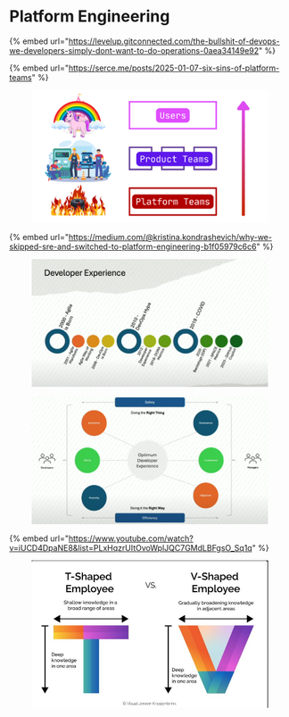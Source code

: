 # Platform Engineering

{% embed url="https://levelup.gitconnected.com/the-bullshit-of-devops-we-developers-simply-dont-want-to-do-operations-0aea34149e92" %}

{% embed url="https://serce.me/posts/2025-01-07-six-sins-of-platform-teams" %}

<figure><img src="../.gitbook/assets/image (267).png" alt=""><figcaption></figcaption></figure>

{% embed url="https://medium.com/@kristina.kondrashevich/why-we-skipped-sre-and-switched-to-platform-engineering-b1f05979c6c6" %}

<figure><img src="../.gitbook/assets/image (1) (1) (1) (1).png" alt=""><figcaption></figcaption></figure>



<figure><img src="../.gitbook/assets/image (1) (1) (1) (1) (1).png" alt=""><figcaption></figcaption></figure>

{% embed url="https://www.youtube.com/watch?v=iUCD4DpaNE8&list=PLxHqzrUItOvoWplJQC7GMdLBFgsO_Sq1q" %}



<figure><img src="../.gitbook/assets/image (3) (1).png" alt=""><figcaption></figcaption></figure>
